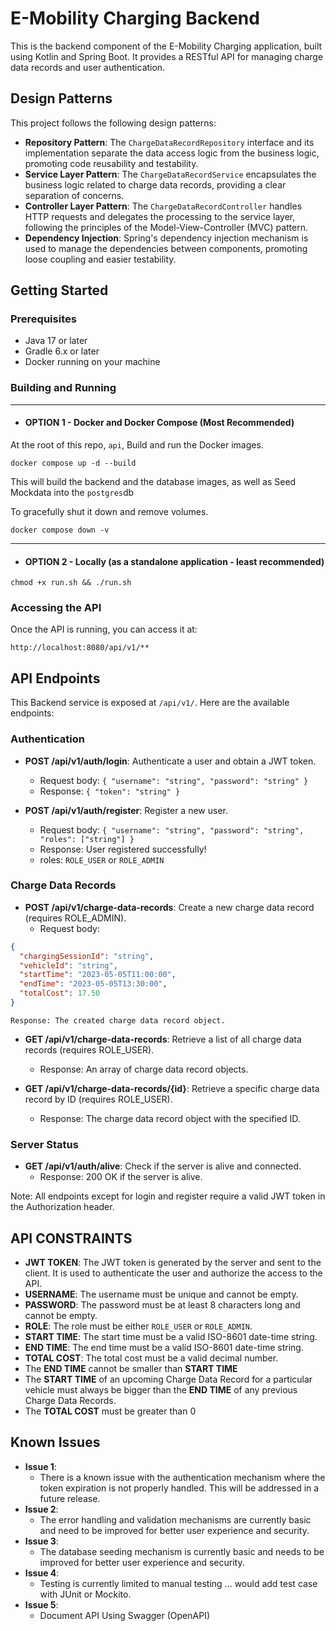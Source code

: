 # E-Mobility Charging Backend

This is the backend component of the E-Mobility Charging application, built using Kotlin and Spring Boot. It provides a RESTful API for managing charge data records and user authentication.


## Design Patterns

This project follows the following design patterns:

- **Repository Pattern**: The `ChargeDataRecordRepository` interface and its implementation separate the data access logic from the business logic, promoting code reusability and testability.
- **Service Layer Pattern**: The `ChargeDataRecordService` encapsulates the business logic related to charge data records, providing a clear separation of concerns.
- **Controller Layer Pattern**: The `ChargeDataRecordController` handles HTTP requests and delegates the processing to the service layer, following the principles of the Model-View-Controller (MVC) pattern.
- **Dependency Injection**: Spring's dependency injection mechanism is used to manage the dependencies between components, promoting loose coupling and easier testability.


## Getting Started


### Prerequisites

- Java 17 or later
- Gradle 6.x or later
- Docker running on your machine

### Building and Running

---
- #### OPTION 1 - Docker and Docker Compose (Most Recommended)

At the root of this repo, `api`, Build and run the Docker images. 

```
docker compose up -d --build
```

This will build the backend and the database images, as well as Seed Mockdata into the `postgres`db


To gracefully shut it down and remove volumes.

```
docker compose down -v
```
 ---

- #### OPTION 2 - Locally (as a standalone application - least recommended)

```
chmod +x run.sh && ./run.sh
```


### Accessing the API

Once the API is running, you can access it at:

```
http://localhost:8080/api/v1/**
```

 

## API Endpoints

This Backend service is exposed at `/api/v1/`. Here are the available endpoints:

### Authentication

- **POST /api/v1/auth/login**: Authenticate a user and obtain a JWT token.
    - Request body: `{ "username": "string", "password": "string" }`
  - Response: `{ "token": "string" }`

- **POST /api/v1/auth/register**: Register a new user.
  - Request body: `{ "username": "string", "password": "string", "roles": ["string"] }`
  - Response: User registered successfully!
  - roles: `ROLE_USER` or `ROLE_ADMIN`

### Charge Data Records

- **POST /api/v1/charge-data-records**: Create a new charge data record (requires ROLE_ADMIN).
  - Request body:
 ```json
 {
   "chargingSessionId": "string",
   "vehicleId": "string",
   "startTime": "2023-05-05T11:00:00",
   "endTime": "2023-05-05T13:30:00",
   "totalCost": 17.50
 }
 ```
    
    Response: The created charge data record object.

- **GET /api/v1/charge-data-records**: Retrieve a list of all charge data records (requires ROLE_USER).
  - Response: An array of charge data record objects.

- **GET /api/v1/charge-data-records/{id}**: Retrieve a specific charge data record by ID (requires ROLE_USER).
  - Response: The charge data record object with the specified ID.

### Server Status

- **GET /api/v1/auth/alive**: Check if the server is alive and connected.
  - Response: 200 OK if the server is alive.

Note: All endpoints except for login and register require a valid JWT token in the Authorization header.

## API CONSTRAINTS

- **JWT TOKEN**: The JWT token is generated by the server and sent to the client. It is used to authenticate the user and authorize the access to the API.
- **USERNAME**: The username must be unique and cannot be empty.
- **PASSWORD**: The password must be at least 8 characters long and cannot be empty.
- **ROLE**: The role must be either `ROLE_USER` or `ROLE_ADMIN`.
- **START TIME**: The start time must be a valid ISO-8601 date-time string.
- **END TIME**: The end time must be a valid ISO-8601 date-time string.
- **TOTAL COST**: The total cost must be a valid decimal number.
- The **END TIME** cannot be smaller than **START TIME**
- The **START TIME** of an upcoming Charge Data Record for a particular vehicle must always be bigger than the **END TIME** of any previous Charge Data Records.
- The **TOTAL COST** must be greater than 0



## Known Issues

- **Issue 1**: 
  - There is a known issue with the authentication mechanism where the token expiration is not properly handled. This will be addressed in a future release.
- **Issue 2**:
  - The error handling and validation mechanisms are currently basic and need to be improved for better user experience and security.
- **Issue 3**: 
  - The database seeding mechanism is currently basic and needs to be improved for better user experience and
    security.
- **Issue 4**: 
  - Testing is currently limited to manual testing ... would add test case with JUnit or Mockito.
- **Issue 5**: 
  - Document API Using Swagger (OpenAPI)
